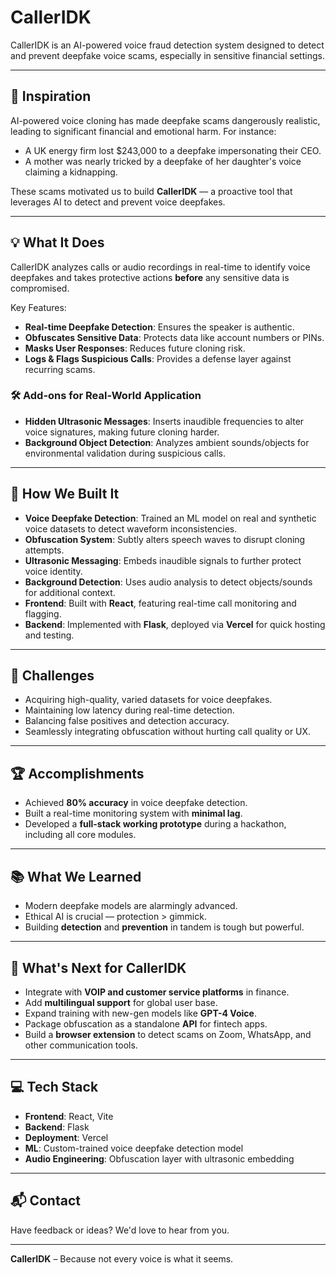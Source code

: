 # CallerIDK

CallerIDK is an AI-powered voice fraud detection system designed to detect and prevent deepfake voice scams, especially in sensitive financial settings.

---

## 🧠 Inspiration

AI-powered voice cloning has made deepfake scams dangerously realistic, leading to significant financial and emotional harm. For instance:
- A UK energy firm lost $243,000 to a deepfake impersonating their CEO.
- A mother was nearly tricked by a deepfake of her daughter's voice claiming a kidnapping.

These scams motivated us to build **CallerIDK** — a proactive tool that leverages AI to detect and prevent voice deepfakes.

---

## 💡 What It Does

CallerIDK analyzes calls or audio recordings in real-time to identify voice deepfakes and takes protective actions **before** any sensitive data is compromised.

Key Features:
- **Real-time Deepfake Detection**: Ensures the speaker is authentic.
- **Obfuscates Sensitive Data**: Protects data like account numbers or PINs.
- **Masks User Responses**: Reduces future cloning risk.
- **Logs & Flags Suspicious Calls**: Provides a defense layer against recurring scams.

### 🛠️ Add-ons for Real-World Application

- **Hidden Ultrasonic Messages**: Inserts inaudible frequencies to alter voice signatures, making future cloning harder.
- **Background Object Detection**: Analyzes ambient sounds/objects for environmental validation during suspicious calls.

---

## 🔨 How We Built It

- **Voice Deepfake Detection**: Trained an ML model on real and synthetic voice datasets to detect waveform inconsistencies.
- **Obfuscation System**: Subtly alters speech waves to disrupt cloning attempts.
- **Ultrasonic Messaging**: Embeds inaudible signals to further protect voice identity.
- **Background Detection**: Uses audio analysis to detect objects/sounds for additional context.
- **Frontend**: Built with **React**, featuring real-time call monitoring and flagging.
- **Backend**: Implemented with **Flask**, deployed via **Vercel** for quick hosting and testing.

---

## 🚧 Challenges

- Acquiring high-quality, varied datasets for voice deepfakes.
- Maintaining low latency during real-time detection.
- Balancing false positives and detection accuracy.
- Seamlessly integrating obfuscation without hurting call quality or UX.

---

## 🏆 Accomplishments

- Achieved **80% accuracy** in voice deepfake detection.
- Built a real-time monitoring system with **minimal lag**.
- Developed a **full-stack working prototype** during a hackathon, including all core modules.

---

## 📚 What We Learned

- Modern deepfake models are alarmingly advanced.
- Ethical AI is crucial — protection > gimmick.
- Building **detection** and **prevention** in tandem is tough but powerful.

---

## 🚀 What's Next for CallerIDK

- Integrate with **VOIP and customer service platforms** in finance.
- Add **multilingual support** for global user base.
- Expand training with new-gen models like **GPT-4 Voice**.
- Package obfuscation as a standalone **API** for fintech apps.
- Build a **browser extension** to detect scams on Zoom, WhatsApp, and other communication tools.

---

## 💻 Tech Stack

- **Frontend**: React, Vite
- **Backend**: Flask
- **Deployment**: Vercel
- **ML**: Custom-trained voice deepfake detection model
- **Audio Engineering**: Obfuscation layer with ultrasonic embedding

---

## 📬 Contact

Have feedback or ideas? We'd love to hear from you.

---

**CallerIDK** – Because not every voice is what it seems.

